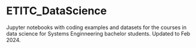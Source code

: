# ETITC_DataScience
Jupyter notebooks with coding examples and datasets for the courses in data science for Systems Enginneering bachelor students. Updated to Feb 2024.
